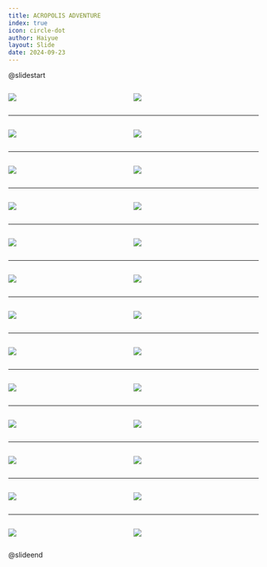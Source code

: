 ```yaml
---
title: ACROPOLIS ADVENTURE
index: true
icon: circle-dot
author: Haiyue
layout: Slide
date: 2024-09-23
---
```

 
@slidestart

<div style="display:flex">
<div style="flex:1">

![](https://raw.githubusercontent.com/yclord/reading/refs/heads/master/english/Level-Z/ACROPOLIS%20ADVENTURE/001.webp)
</div>
<div style="flex:1">

![](https://raw.githubusercontent.com/yclord/reading/refs/heads/master/english/Level-Z/ACROPOLIS%20ADVENTURE/002.webp)
</div>
</div>

---

<div style="display:flex">
<div style="flex:1">

![](https://raw.githubusercontent.com/yclord/reading/refs/heads/master/english/Level-Z/ACROPOLIS%20ADVENTURE/003.webp)
</div>
<div style="flex:1">

![](https://raw.githubusercontent.com/yclord/reading/refs/heads/master/english/Level-Z/ACROPOLIS%20ADVENTURE/004.webp)
</div>
</div>

---

<div style="display:flex">
<div style="flex:1">

![](https://raw.githubusercontent.com/yclord/reading/refs/heads/master/english/Level-Z/ACROPOLIS%20ADVENTURE/005.webp)
</div>
<div style="flex:1">

![](https://raw.githubusercontent.com/yclord/reading/refs/heads/master/english/Level-Z/ACROPOLIS%20ADVENTURE/006.webp)
</div>
</div>

---

<div style="display:flex">
<div style="flex:1">

![](https://raw.githubusercontent.com/yclord/reading/refs/heads/master/english/Level-Z/ACROPOLIS%20ADVENTURE/007.webp)
</div>
<div style="flex:1">

![](https://raw.githubusercontent.com/yclord/reading/refs/heads/master/english/Level-Z/ACROPOLIS%20ADVENTURE/008.webp)
</div>
</div>

---

<div style="display:flex">
<div style="flex:1">

![](https://raw.githubusercontent.com/yclord/reading/refs/heads/master/english/Level-Z/ACROPOLIS%20ADVENTURE/009.webp)
</div>
<div style="flex:1">

![](https://raw.githubusercontent.com/yclord/reading/refs/heads/master/english/Level-Z/ACROPOLIS%20ADVENTURE/010.webp)
</div>
</div>

---

<div style="display:flex">
<div style="flex:1">

![](https://raw.githubusercontent.com/yclord/reading/refs/heads/master/english/Level-Z/ACROPOLIS%20ADVENTURE/011.webp)
</div>
<div style="flex:1">

![](https://raw.githubusercontent.com/yclord/reading/refs/heads/master/english/Level-Z/ACROPOLIS%20ADVENTURE/012.webp)
</div>
</div>

---

<div style="display:flex">
<div style="flex:1">

![](https://raw.githubusercontent.com/yclord/reading/refs/heads/master/english/Level-Z/ACROPOLIS%20ADVENTURE/013.webp)
</div>
<div style="flex:1">

![](https://raw.githubusercontent.com/yclord/reading/refs/heads/master/english/Level-Z/ACROPOLIS%20ADVENTURE/014.webp)
</div>
</div>

---

<div style="display:flex">
<div style="flex:1">

![](https://raw.githubusercontent.com/yclord/reading/refs/heads/master/english/Level-Z/ACROPOLIS%20ADVENTURE/015.webp)
</div>
<div style="flex:1">

![](https://raw.githubusercontent.com/yclord/reading/refs/heads/master/english/Level-Z/ACROPOLIS%20ADVENTURE/016.webp)
</div>
</div>

---

<div style="display:flex">
<div style="flex:1">

![](https://raw.githubusercontent.com/yclord/reading/refs/heads/master/english/Level-Z/ACROPOLIS%20ADVENTURE/017.webp)
</div>
<div style="flex:1">

![](https://raw.githubusercontent.com/yclord/reading/refs/heads/master/english/Level-Z/ACROPOLIS%20ADVENTURE/018.webp)
</div>
</div>

---

<div style="display:flex">
<div style="flex:1">

![](https://raw.githubusercontent.com/yclord/reading/refs/heads/master/english/Level-Z/ACROPOLIS%20ADVENTURE/019.webp)
</div>
<div style="flex:1">

![](https://raw.githubusercontent.com/yclord/reading/refs/heads/master/english/Level-Z/ACROPOLIS%20ADVENTURE/020.webp)
</div>
</div>

---

<div style="display:flex">
<div style="flex:1">

![](https://raw.githubusercontent.com/yclord/reading/refs/heads/master/english/Level-Z/ACROPOLIS%20ADVENTURE/021.webp)
</div>
<div style="flex:1">

![](https://raw.githubusercontent.com/yclord/reading/refs/heads/master/english/Level-Z/ACROPOLIS%20ADVENTURE/022.webp)
</div>
</div>

---

<div style="display:flex">
<div style="flex:1">

![](https://raw.githubusercontent.com/yclord/reading/refs/heads/master/english/Level-Z/ACROPOLIS%20ADVENTURE/023.webp)
</div>
<div style="flex:1">

![](https://raw.githubusercontent.com/yclord/reading/refs/heads/master/english/Level-Z/ACROPOLIS%20ADVENTURE/024.webp)
</div>
</div>

---

<div style="display:flex">
<div style="flex:1">

![](https://raw.githubusercontent.com/yclord/reading/refs/heads/master/english/Level-Z/ACROPOLIS%20ADVENTURE/025.webp)
</div>
<div style="flex:1">

![](https://raw.githubusercontent.com/yclord/reading/refs/heads/master/english/Level-Z/ACROPOLIS%20ADVENTURE/026.webp)
</div>
</div>

@slideend